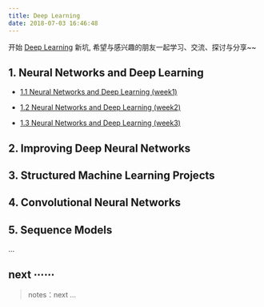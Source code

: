 ```yaml
---
title: Deep Learning
date: 2018-07-03 16:46:48
---
```


开始 [Deep Learning](https://en.wikipedia.org/wiki/Deep_learning) 新坑, 希望与感兴趣的朋友一起学习、交流、探讨与分享~~

## 1. Neural Networks and Deep Learning

- [1.1 Neural Networks and Deep Learning (week1)][c1w1]

- [1.2 Neural Networks and Deep Learning (week2)][c1w2]

- [1.3 Neural Networks and Deep Learning (week3)][c1w3]


[c1w1]: /2017/12/01/deeplearning-ai-Neural-Networks-and-Deep-Learning-week1/
[c1w2]: /2018/07/07/deeplearning-ai-Neural-Networks-and-Deep-Learning-week2/
[c1w3]: /2018/07/14/deeplearning-ai-Neural-Networks-and-Deep-Learning-week3/

## 2. Improving Deep Neural Networks 

## 3. Structured Machine Learning Projects 

## 4. Convolutional Neural Networks

## 5. Sequence Models

...



## next ⋯⋯

> notes：next ...
